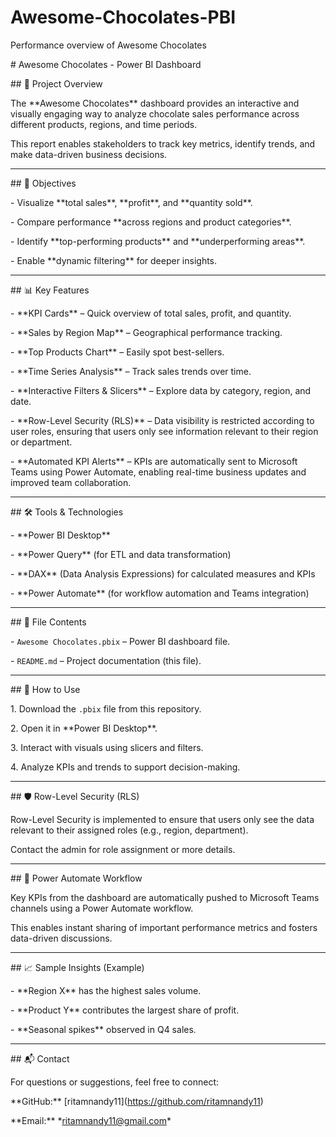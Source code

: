 # Awesome-Chocolates-PBI

Performance overview of Awesome Chocolates



\# Awesome Chocolates - Power BI Dashboard



\## 📌 Project Overview

The \*\*Awesome Chocolates\*\* dashboard provides an interactive and visually engaging way to analyze chocolate sales performance across different products, regions, and time periods.  

This report enables stakeholders to track key metrics, identify trends, and make data-driven business decisions.



---



\## 🎯 Objectives

\- Visualize \*\*total sales\*\*, \*\*profit\*\*, and \*\*quantity sold\*\*.

\- Compare performance \*\*across regions and product categories\*\*.

\- Identify \*\*top-performing products\*\* and \*\*underperforming areas\*\*.

\- Enable \*\*dynamic filtering\*\* for deeper insights.



---



\## 📊 Key Features

\- \*\*KPI Cards\*\* – Quick overview of total sales, profit, and quantity.

\- \*\*Sales by Region Map\*\* – Geographical performance tracking.

\- \*\*Top Products Chart\*\* – Easily spot best-sellers.

\- \*\*Time Series Analysis\*\* – Track sales trends over time.

\- \*\*Interactive Filters \& Slicers\*\* – Explore data by category, region, and date.

\- \*\*Row-Level Security (RLS)\*\* – Data visibility is restricted according to user roles, ensuring that users only see information relevant to their region or department.

\- \*\*Automated KPI Alerts\*\* – KPIs are automatically sent to Microsoft Teams using Power Automate, enabling real-time business updates and improved team collaboration.



---



\## 🛠 Tools \& Technologies

\- \*\*Power BI Desktop\*\*

\- \*\*Power Query\*\* (for ETL and data transformation)

\- \*\*DAX\*\* (Data Analysis Expressions) for calculated measures and KPIs

\- \*\*Power Automate\*\* (for workflow automation and Teams integration)



---



\## 📂 File Contents

\- `Awesome Chocolates.pbix` – Power BI dashboard file.

\- `README.md` – Project documentation (this file).



---



\## 🚀 How to Use

1\. Download the `.pbix` file from this repository.

2\. Open it in \*\*Power BI Desktop\*\*.

3\. Interact with visuals using slicers and filters.

4\. Analyze KPIs and trends to support decision-making.



---



\## 🛡️ Row-Level Security (RLS)

Row-Level Security is implemented to ensure that users only see the data relevant to their assigned roles (e.g., region, department).  

Contact the admin for role assignment or more details.



---



\## 🤖 Power Automate Workflow

Key KPIs from the dashboard are automatically pushed to Microsoft Teams channels using a Power Automate workflow.  

This enables instant sharing of important performance metrics and fosters data-driven discussions.



---



\## 📈 Sample Insights (Example)

\- \*\*Region X\*\* has the highest sales volume.

\- \*\*Product Y\*\* contributes the largest share of profit.

\- \*\*Seasonal spikes\*\* observed in Q4 sales.



---



\## 📬 Contact

For questions or suggestions, feel free to connect:  

\*\*GitHub:\*\* \[ritamnandy11](https://github.com/ritamnandy11)  

\*\*Email:\*\* \*ritamnandy11@gmail.com\*

